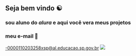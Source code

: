 ## **Seja bem vindo** ☯️

### sou aluno do _alura_ e aqui você vera meus projetos

### meu e-mail 📧
-0000110203258xsp@al.educacao.sp.gov.br
![](https://media.tenor.com/n8GgPklh4o0AAAAM/neymar.gif)

<!--
**vitorhenriquedossantos/vitorhenriquedossantos** is a ✨ _special_ ✨ repository because its `README.md` (this file) appears on your GitHub profile.

Here are some ideas to get you started:

- 🔭 I’m currently working on ...
- 🌱 I’m currently learning ...
- 👯 I’m looking to collaborate on ...
- 🤔 I’m looking for help with ...
- 💬 Ask me about ...
- 📫 How to reach me: ...
- 😄 Pronouns: ...
- ⚡ Fun fact: ...
-->
